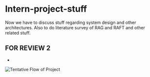 # Intern-project-stuff
Now we have to discuss stuff regarding system design and other architectures. Also to do literature survey of RAG and RAFT and other related stuff. 


## FOR REVIEW 2
- 

![Tentative Flow of Project](project-flowchart.jpg)  
